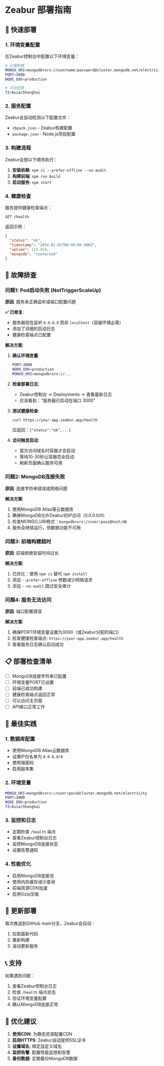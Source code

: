 # Zeabur 部署指南

## 🚀 快速部署

### 1. 环境变量配置

在Zeabur控制台中配置以下环境变量：

```bash
# 必需配置
MONGO_URI=mongodb+srv://username:password@cluster.mongodb.net/electricity?retryWrites=true&w=majority
PORT=3000
NODE_ENV=production

# 可选配置
TZ=Asia/Shanghai
```

### 2. 服务配置

Zeabur会自动检测以下配置文件：

- `zbpack.json` - Zeabur构建配置
- `package.json` - Node.js项目配置

### 3. 构建流程

Zeabur会按以下顺序执行：

1. **安装依赖**: `npm ci --prefer-offline --no-audit`
2. **构建前端**: `npm run build`
3. **启动服务**: `npm start`

### 4. 健康检查

服务提供健康检查端点：

```
GET /health
```

返回示例：
```json
{
  "status": "ok",
  "timestamp": "2024-01-01T00:00:00.000Z",
  "uptime": 123.456,
  "mongodb": "connected"
}
```

## 🔧 故障排查

### 问题1: Pod启动失败 (NotTriggerScaleUp)

**原因**: 服务未正确监听或端口配置问题

**✅ 已修复**:
- 服务器现在监听 `0.0.0.0` 而非 `localhost`（容器环境必需）
- 添加了详细的启动日志
- 健康检查端点已配置

**解决方案**:
1. **确认环境变量**:
   ```bash
   PORT=3000
   NODE_ENV=production
   MONGO_URI=mongodb+srv://...
   ```

2. **检查部署日志**:
   - Zeabur控制台 → Deployments → 查看最新日志
   - 应该看到："服务器已启动在端口 3000"

3. **测试健康检查**:
   ```bash
   curl https://your-app.zeabur.app/health
   ```
   应返回：`{"status":"ok",...}`

4. **访问触发启动**:
   - 首次访问域名时容器才会启动
   - 等待10-30秒让容器完全启动
   - 刷新页面确认服务可用

### 问题2: MongoDB连接失败

**原因**: 连接字符串错误或网络问题

**解决方案**:
1. 使用MongoDB Atlas等云数据库
2. 确保MongoDB允许Zeabur的IP访问（0.0.0.0/0）
3. 检查MONGO_URI格式：`mongodb+srv://user:pass@host/db`
4. 服务会继续运行，但数据功能不可用

### 问题3: 前端构建超时

**原因**: 前端依赖安装时间过长

**解决方案**:
1. 已优化：使用 `npm ci` 替代 `npm install`
2. 添加 `--prefer-offline` 参数减少网络请求
3. 添加 `--no-audit` 跳过安全审计

### 问题4: 服务无法访问

**原因**: 端口配置错误

**解决方案**:
1. 确保PORT环境变量设置为3000（或Zeabur分配的端口）
2. 检查健康检查端点: `https://your-app.zeabur.app/health`
3. 查看服务日志确认启动成功

## 📋 部署检查清单

- [ ] MongoDB连接字符串已配置
- [ ] 环境变量PORT已设置
- [ ] 前端已成功构建
- [ ] 健康检查端点返回正常
- [ ] 可以访问主页面
- [ ] API接口正常工作

## 🎯 最佳实践

### 1. 数据库配置
- 使用MongoDB Atlas云数据库
- 设置IP白名单为 `0.0.0.0/0`
- 使用强密码
- 启用副本集

### 2. 环境变量
```bash
MONGO_URI=mongodb+srv://user:pass@cluster.mongodb.net/electricity
PORT=3000
NODE_ENV=production
TZ=Asia/Shanghai
```

### 3. 监控和日志
- 定期检查 `/health` 端点
- 查看Zeabur控制台日志
- 监控MongoDB连接状态
- 设置告警通知

### 4. 性能优化
- 启用MongoDB连接池
- 使用内存缓存减少查询
- 前端资源CDN加速
- 启用Gzip压缩

## 🔄 更新部署

每次推送到GitHub main分支，Zeabur会自动：

1. 拉取最新代码
2. 重新构建
3. 滚动更新服务

## 📞 支持

如果遇到问题：

1. 查看Zeabur控制台日志
2. 检查 `/health` 端点状态
3. 验证环境变量配置
4. 确认MongoDB连接正常

## 🌟 优化建议

1. **使用CDN**: 为静态资源配置CDN
2. **启用HTTPS**: Zeabur自动提供SSL证书
3. **设置域名**: 绑定自定义域名
4. **监控告警**: 配置性能监控和告警
5. **备份数据**: 定期备份MongoDB数据

